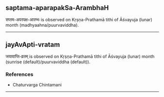 ## saptama-aparapakSa-ArambhaH
सप्तम-अपरपक्ष-आरम्भः is observed on Kṛṣṇa-Prathamā tithi of Āśvayuja (lunar) month (madhyaahna/puurvaviddha).



---
## jayAvApti-vratam
जयावाप्ति-व्रतम् is observed on Kṛṣṇa-Prathamā tithi of Āśvayuja (lunar) month (sunrise (default)/puurvaviddha (default)).


### References
* Chaturvarga Chintamani


---
